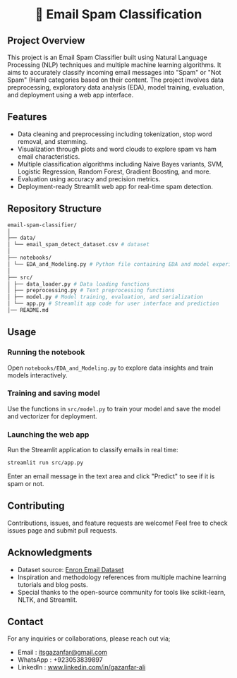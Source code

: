 <div align="center">

# 📧 Email Spam Classification

</div>

## Project Overview
This project is an Email Spam Classifier built using Natural Language Processing (NLP) techniques and multiple machine learning algorithms. It aims to accurately classify incoming email messages into "Spam" or "Not Spam" (Ham) categories based on their content. The project involves data preprocessing, exploratory data analysis (EDA), model training, evaluation, and deployment using a web app interface.

## Features
- Data cleaning and preprocessing including tokenization, stop word removal, and stemming.
- Visualization through plots and word clouds to explore spam vs ham email characteristics.
- Multiple classification algorithms including Naive Bayes variants, SVM, Logistic Regression, Random Forest, Gradient Boosting, and more.
- Evaluation using accuracy and precision metrics.
- Deployment-ready Streamlit web app for real-time spam detection.

## Repository Structure
```bash
email-spam-classifier/
│
├── data/
│ └── email_spam_detect_dataset.csv # dataset
│
├── notebooks/
│ └── EDA_and_Modeling.py # Python file containing EDA and model experiments
│
├── src/
│ ├── data_loader.py # Data loading functions
│ ├── preprocessing.py # Text preprocessing functions
│ ├── model.py # Model training, evaluation, and serialization
│ └── app.py # Streamlit app code for user interface and prediction
│── README.md
```


## Usage

### Running the notebook
Open `notebooks/EDA_and_Modeling.py` to explore data insights and train models interactively.

### Training and saving model
Use the functions in `src/model.py` to train your model and save the model and vectorizer for deployment.

### Launching the web app
Run the Streamlit application to classify emails in real time:
```bash
streamlit run src/app.py
```


Enter an email message in the text area and click "Predict" to see if it is spam or not.

## Contributing
Contributions, issues, and feature requests are welcome! Feel free to check issues page and submit pull requests.

## Acknowledgments
- Dataset source: [Enron Email Dataset](https://www.cs.cmu.edu/~enron/)
- Inspiration and methodology references from multiple machine learning tutorials and blog posts.
- Special thanks to the open-source community for tools like scikit-learn, NLTK, and Streamlit.

## Contact
For any inquiries or collaborations, please reach out via;
- Email : itsgazanfar@gmail.com
 - WhatsApp : +923053839897
- LinkedIn : www.linkedin.com/in/gazanfar-ali
